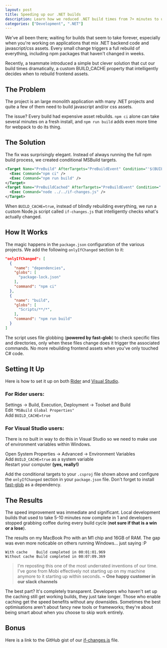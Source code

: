 ```yaml
---
layout: post
title: Speeding up our .NET builds
description: Learn how we reduced .NET build times from 7+ minutes to under 1 minute using a custom BUILD_CACHE property and smart file change detection for hybrid applications with frontend assets.
categories: ["Development", ".NET"]
---
```


We've all been there; waiting for builds that seem to take forever, especially when you're working on applications that mix .NET backend code and javascript/css assets. Every small change triggers a full rebuild of everything, including npm packages that haven't changed in weeks.

Recently, a teammate introduced a simple but clever solution that cut our build times dramatically, a custom BUILD_CACHE property that intelligently decides when to rebuild frontend assets.

## The Problem

The project is an large monolith application with many .NET projects and quite a few of them need to build javascript and/or css assets.

The issue? Every build had expensive asset rebuilds. `npm ci` alone can take several minutes on a fresh install, and `npm run build` adds even more time for webpack to do its thing.

## The Solution

The fix was surprisingly elegant. Instead of always running the full npm build process, we created conditional MSBuild targets.

```xml
<Target Name="PreBuild" AfterTargets="PreBuildEvent" Condition="'$(BUILD_CACHE)' != 'true'">
  <Exec Command="npm ci" />
  <Exec Command="npm run build" />
</Target>
<Target Name="PreBuildCached" AfterTargets="PreBuildEvent" Condition="'$(BUILD_CACHE)' == 'true'">
  <Exec Command="node ../../if-changes.js" />
</Target>
```

When `BUILD_CACHE=true`, instead of blindly rebuilding everything, we run a custom Node.js script called `if-changes.js` that intelligently checks what's actually changed.

## How It Works

The magic happens in the `package.json` configuration of the various projects. We add the following `onlyIfChanged` section to it:

```json
"onlyIfChanged": [
  {
    "name": "dependencies",
    "globs": [
      "package-lock.json"
    ],
    "command": "npm ci"
  },
  {
    "name": "build",
    "globs": [
      "Scripts/**/*",
    ],
    "command": "npm run build"
  }
]
```

The script uses file globbing (__powered by fast-glob__) to check specific files and directories, only when these files change does it trigger the associated commands. No more rebuilding frontend assets when you've only touched C# code.

## Setting It Up

Here is how to set it up on both [Rider](https://www.jetbrains.com/rider/) and [Visual Studio](https://visualstudio.microsoft.com/).

### For Rider users:

Settings → Build, Execution, Deployment → Toolset and Build<br>
Edit `"MSBuild Global Properties"`<br>
Add `BUILD_CACHE=true`

### For Visual Studio users:

There is no built in way to do this in Visual Studio so we need to make use of environment variables within Windows.

Open System Properties → Advanced → Environment Variables<br>
Add `BUILD_CACHE=true` as a system variable<br>
Restart your computer **(yes, really!)**

Add the conditional targets to your `.csproj` file shown above and configure the `onlyIfChanged` section in your `package.json` file. Don't forget to install [fast-glob](https://www.npmjs.com/package/fast-glob) as a dependency.

## The Results
The speed improvement was immediate and significant. Local development builds that used to take 5-10 minutes now complete in 1 and developers stopped grabbing coffee during every build cycle (__not sure if that is a win or a lose__).

The results on my MacBook Pro with an M1 chip and 16GB of RAM. The gap was even more noticable on others running Windows... just saying :P

```
With cache    Build completed in 00:01:01.969
Without cache Build completed in 00:07:09.369
```

> I'm reposting this one of the most underrated inventions of our time. I've gone from Mobi effectively not starting up on my machine anymore to it starting up within seconds. **~ One happy customer in our slack channels**

The best part? It's completely transparent. Developers who haven't set up the caching still get working builds, they just take longer. Those who enable caching get the speed benefits without any downsides.
Sometimes the best optimisations aren't about fancy new tools or frameworks; they're about being smart about when you choose to skip work entirely.

## Bonus

Here is a link to the GitHub gist of our [if-changes.js](https://gist.github.com/penkin/1488fbc798a9c8fd21227d50d728440f) file.
